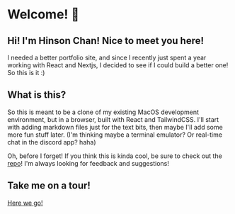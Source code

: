 # Welcome! 👋

## Hi! I'm Hinson Chan! Nice to meet you here!

I needed a better portfolio site, and since I recently just spent a year working with React and Nextjs, I decided to see if I could build a better one! So this is it :)

## What is this?

So this is meant to be a clone of my existing MacOS development environment, but in a browser, built with React and TailwindCSS. I'll start with adding markdown files just for the text bits, then maybe I'll add some more fun stuff later. (I'm thinking maybe a terminal emulator? Or real-time chat in the discord app? haha)

Oh, before I forget! If you think this is kinda cool, be sure to check out the [repo](https://github.com/flatypus/portfolio)! I'm always looking for feedback and suggestions!

## Take me on a tour!

[Here we go!](/about)
